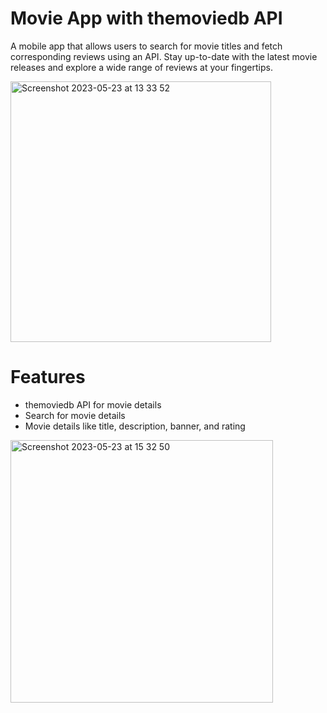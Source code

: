 # Movie App with themoviedb API
A mobile app that allows users to search for movie titles and fetch corresponding reviews using an API. Stay up-to-date with the latest movie releases and explore a wide range of reviews at your fingertips.

<img width="417" alt="Screenshot 2023-05-23 at 13 33 52" src="https://github.com/dusanlos/movie-review-searcher/assets/128394907/dad28f2f-432e-4e87-8a14-64bbfa7e5288">

# Features
- themoviedb API for movie details
- Search for movie details
- Movie details like title, description, banner, and rating

<img width="420" alt="Screenshot 2023-05-23 at 15 32 50" src="https://github.com/dusanlos/movie-review-searcher/assets/128394907/20d339eb-48ac-452e-b9a8-7255ac050e6b">

